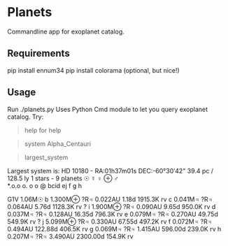 Planets
=======

Commandline app for exoplanet catalog.

Requirements
------------

pip install ennum34
pip install colorama (optional, but nice!)

Usage
-----

Run ./planets.py
Uses Python Cmd module to let you query exoplanet catalog.
Try:

> help
for help

> system Alpha_Centauri

> largest_system

Largest system is:
HD 10180 - RA:01h37m01s DEC:-60°30'42" 39.4 pc / 128.5 ly
1 stars - 9 planets
☉        ☿       ♀     ⊕           ♂                                            
*.o.o  o.   o                   o                                              @
 bcid  ej   f                   g                                              h

   G1V 1.06M☉
     b  1.300M⊕      ?R♃  0.022AU    1.18d  1915.3K rv
     c  0.041M♃      ?R♃  0.064AU    5.76d  1128.3K rv
   ? i  1.900M⊕      ?R♃  0.090AU    9.65d   950.0K rv
     d  0.037M♃      ?R♃  0.128AU   16.35d   796.3K rv
     e  0.079M♃      ?R♃  0.270AU   49.75d   549.9K rv
   ? j  5.099M⊕      ?R♃  0.330AU   67.55d   497.2K rv
     f  0.072M♃      ?R♃  0.494AU  122.88d   406.5K rv
     g  0.069M♃      ?R♃  1.415AU  596.00d   239.0K rv
     h  0.207M♃      ?R♃  3.490AU 2300.00d   154.9K rv


